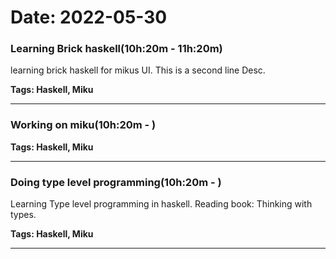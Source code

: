 # Date: 2022-05-30


### Learning Brick haskell(10h:20m - 11h:20m)

  learning brick haskell for mikus UI.
  This is a second line Desc.

  **Tags:  Haskell, Miku**

---


### Working on miku(10h:20m - )

  **Tags:  Haskell, Miku**

---


### Doing type level programming(10h:20m - )

  Learning Type level programming in haskell.
  Reading book: Thinking with types.

  **Tags:  Haskell, Miku**

---


